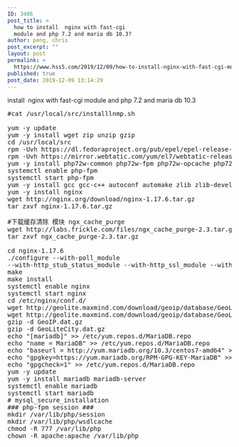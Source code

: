```yaml
---
ID: 3406
post_title: >
  how to install  nginx with fast-cgi
  module and php 7.2 and maria db 10.3?
author: peng, chris
post_excerpt: ""
layout: post
permalink: >
  https://www.hss5.com/2019/12/09/how-to-install-nginx-with-fast-cgi-module-and-php-7-2-and-maria-db-10-3/
published: true
post_date: 2019-12-09 13:14:29
---
```

install  nginx with fast-cgi module and php 7.2 and maria db 10.3
<pre>#cat /usr/local/src/installlnmp.sh

yum -y update
yum -y install wget zip unzip gzip
cd /usr/local/src
rpm -Uvh https://dl.fedoraproject.org/pub/epel/epel-release-latest-7.noarch.rpm
rpm -Uvh https://mirror.webtatic.com/yum/el7/webtatic-release.rpm
yum -y install php72w-common php72w-fpm php72w-opcache php72w-gd php72w-mysqlnd php72w-mbstring php72w-pecl-redis php72w-pecl-memcached php72w-devel
systemctl enable php-fpm
systemctl start php-fpm
yum -y install gcc gcc-c++ autoconf automake zlib zlib-devel pcre-devel openssl openssl-devel
yum -y install nginx
wget http://nginx.org/download/nginx-1.17.6.tar.gz
tar zxvf nginx-1.17.6.tar.gz

#下载缓存清除 模块 ngx_cache_purge
wget http://labs.frickle.com/files/ngx_cache_purge-2.3.tar.gz
tar zxvf ngx_cache_purge-2.3.tar.gz

cd nginx-1.17.6
./configure --with-poll_module
--with-http_stub_status_module --with-http_ssl_module --with-openssl=/usr/local/openssl-1.0.2h/  --add-module=../ngx_cache_purge-2.3 --with-http_geoip_module --prefix=/etc/nginx --sbin-path=/usr/sbin/nginx --modules-path=/usr/lib64/nginx/modules --conf-path=/etc/nginx/nginx.conf --error-log-path=/var/log/nginx/error.log --http-log-path=/var/log/nginx/access.log --pid-path=/var/run/nginx.pid --lock-path=/var/run/nginx.lock --http-client-body-temp-path=/var/cache/nginx/client_temp --http-proxy-temp-path=/var/cache/nginx/proxy_temp --http-fastcgi-temp-path=/var/cache/nginx/fastcgi_temp --http-uwsgi-temp-path=/var/cache/nginx/uwsgi_temp --http-scgi-temp-path=/var/cache/nginx/scgi_temp --user=nginx --group=nginx --with-compat --with-file-aio --with-threads --with-http_addition_module --with-http_auth_request_module --with-http_dav_module --with-http_flv_module --with-http_gunzip_module --with-http_gzip_static_module --with-http_mp4_module --with-http_random_index_module --with-http_realip_module --with-http_secure_link_module --with-http_slice_module --with-http_ssl_module --with-http_stub_status_module --with-http_sub_module --with-http_v2_module --with-mail --with-mail_ssl_module --with-stream --with-stream_realip_module --with-stream_ssl_module --with-stream_ssl_preread_module --with-cc-opt='-O2 -g -pipe -Wall -Wp,-D_FORTIFY_SOURCE=2 -fexceptions -fstack-protector-strong --param=ssp-buffer-size=4 -grecord-gcc-switches -m64 -mtune=generic -fPIC' --with-ld-opt='-Wl,-z,relro -Wl,-z,now -pie' --with-http_addition_module
make
make install
systemctl enable nginx
systemctl start nginx
cd /etc/nginx/conf.d/
wget http://geolite.maxmind.com/download/geoip/database/GeoLiteCountry/GeoIP.dat.gz
wget http://geolite.maxmind.com/download/geoip/database/GeoLiteCity.dat.gz
gzip -d GeoIP.dat.gz
gzip -d GeoLiteCity.dat.gz
echo "[mariadb]" &gt;&gt; /etc/yum.repos.d/MariaDB.repo
echo "name = MariaDB" &gt;&gt; /etc/yum.repos.d/MariaDB.repo
echo "baseurl = http://yum.mariadb.org/10.3/centos7-amd64" &gt;&gt; /etc/yum.repos.d/MariaDB.repo
echo "gpgkey=https://yum.mariadb.org/RPM-GPG-KEY-MariaDB" &gt;&gt; /etc/yum.repos.d/MariaDB.repo
echo "gpgcheck=1" &gt;&gt; /etc/yum.repos.d/MariaDB.repo
yum -y update
yum -y install mariadb mariadb-server
systemctl enable mariadb
systemctl start mariadb
# mysql_secure_installation
### php-fpm session ###
mkdir /var/lib/php/session
mkdir /var/lib/php/wsdlcache
chmod -R 777 /var/lib/php
chown -R apache:apache /var/lib/php</pre>